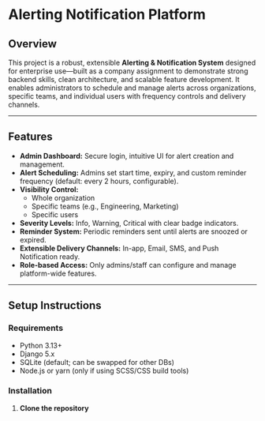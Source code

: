 # Alerting Notification Platform

## Overview

This project is a robust, extensible **Alerting & Notification System** designed for enterprise use—built as a company assignment to demonstrate strong backend skills, clean architecture, and scalable feature development. It enables administrators to schedule and manage alerts across organizations, specific teams, and individual users with frequency controls and delivery channels.

---

## Features

- **Admin Dashboard:** Secure login, intuitive UI for alert creation and management.
- **Alert Scheduling:** Admins set start time, expiry, and custom reminder frequency (default: every 2 hours, configurable).
- **Visibility Control:** 
  - Whole organization
  - Specific teams (e.g., Engineering, Marketing)
  - Specific users
- **Severity Levels:** Info, Warning, Critical with clear badge indicators.
- **Reminder System:** Periodic reminders sent until alerts are snoozed or expired.
- **Extensible Delivery Channels:** In-app, Email, SMS, and Push Notification ready.
- **Role-based Access:** Only admins/staff can configure and manage platform-wide features.

---

## Setup Instructions

### Requirements
- Python 3.13+
- Django 5.x
- SQLite (default; can be swapped for other DBs)
- Node.js or yarn (only if using SCSS/CSS build tools)

### Installation

1. **Clone the repository**  